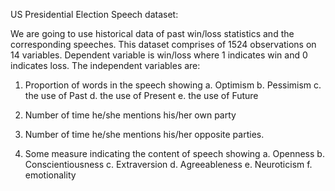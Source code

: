 US Presidential Election Speech dataset:

We are going to use historical data of past win/loss statistics and the corresponding speeches. This dataset comprises of 1524 observations on 14 variables. Dependent variable is win/loss where 1 indicates win and 0 indicates loss. The independent variables are: 

1.	Proportion of words in the speech showing 
a.	Optimism
b.	Pessimism
c.	the use of Past
d.	the use of Present
e.	the use of Future

2.	Number of time he/she mentions his/her own party

3.	Number of time he/she mentions his/her opposite parties.

4.	Some measure indicating the content of speech showing
a.	Openness
b.	Conscientiousness
c.	Extraversion
d.	Agreeableness
e.	Neuroticism
f.	emotionality

